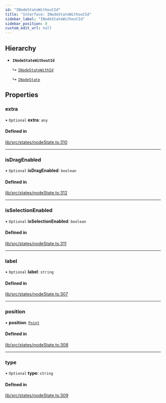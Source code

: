 ```yaml
---
id: "INodeStateWithoutId"
title: "Interface: INodeStateWithoutId"
sidebar_label: "INodeStateWithoutId"
sidebar_position: 0
custom_edit_url: null
---
```


## Hierarchy

- **`INodeStateWithoutId`**

  ↳ [`INodeStateWithId`](INodeStateWithId)

  ↳ [`INodeState`](INodeState)

## Properties

### extra

• `Optional` **extra**: `any`

#### Defined in

[lib/src/states/nodeState.ts:310](https://github.com/tokarchyn/react-easy-diagram/blob/370fa2c/lib/src/states/nodeState.ts#L310)

___

### isDragEnabled

• `Optional` **isDragEnabled**: `boolean`

#### Defined in

[lib/src/states/nodeState.ts:312](https://github.com/tokarchyn/react-easy-diagram/blob/370fa2c/lib/src/states/nodeState.ts#L312)

___

### isSelectionEnabled

• `Optional` **isSelectionEnabled**: `boolean`

#### Defined in

[lib/src/states/nodeState.ts:311](https://github.com/tokarchyn/react-easy-diagram/blob/370fa2c/lib/src/states/nodeState.ts#L311)

___

### label

• `Optional` **label**: `string`

#### Defined in

[lib/src/states/nodeState.ts:307](https://github.com/tokarchyn/react-easy-diagram/blob/370fa2c/lib/src/states/nodeState.ts#L307)

___

### position

• **position**: [`Point`](../#point)

#### Defined in

[lib/src/states/nodeState.ts:308](https://github.com/tokarchyn/react-easy-diagram/blob/370fa2c/lib/src/states/nodeState.ts#L308)

___

### type

• `Optional` **type**: `string`

#### Defined in

[lib/src/states/nodeState.ts:309](https://github.com/tokarchyn/react-easy-diagram/blob/370fa2c/lib/src/states/nodeState.ts#L309)
